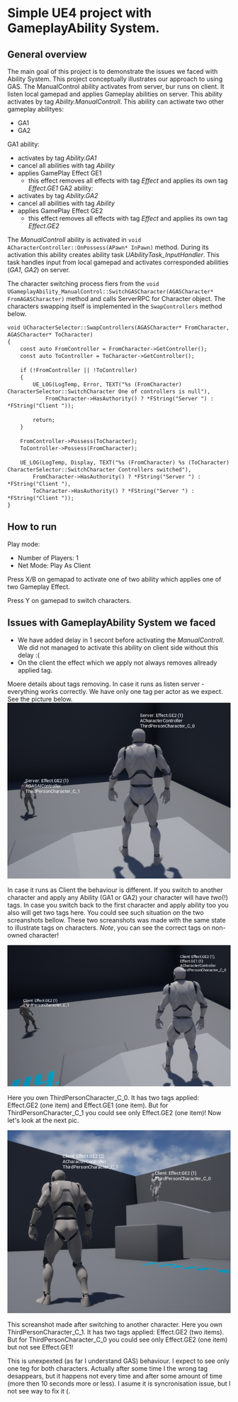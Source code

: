 Simple UE4 project with GameplayAbility System.
================================================

General overview
----------------

The main goal of this project is to demonstrate the issues we faced with Ability System. This project conceptually illustrates our approach to using GAS.
The ManualControl ability activates from server, bur runs on client. It listen local gamepad and applies Gameplay abilities on server. This ability activates by tag *Ability.ManualControll*. This ability can actiwate two other gameplay abilityes:
- GA1
- GA2

GA1 ability:
- activates by tag *Ability.GA1*
- cancel all abilities with tag *Ability* 
- applies GamePlay Effect GE1
    - this effect removes all effects with tag *Effect* and applies its own tag *Effect.GE1*
GA2 ability:
- activates by tag *Ability.GA2*
- cancel all abilities with tag *Ability* 
- applies GamePlay Effect GE2
    - this effect removes all effects with tag *Effect* and applies its own tag *Effect.GE2*

The *ManualControll* ability is activated in `void ACharacterController::OnPossess(APawn* InPawn)` method.
During its activation this ability creates ability task *UAbilityTask_InputHandler*. This task handles input from local gamepad and activates corresponded abilities (*GA1*, *GA2*) on server.

The character switching process fiers from the `void UGameplayAbility_ManualControl::SwitchGASCharacter(AGASCharacter* FromAGASCharacter)` method and calls ServerRPC for Character object. The characters swapping itself is implemented in the `SwapControllers` method below.

```
void UCharacterSelector::SwapControllers(AGASCharacter* FromCharacter, AGASCharacter* ToCharacter)
{
    const auto FromController = FromCharacter->GetController();
    const auto ToController = ToCharacter->GetController();

    if (!FromController || !ToController)
    {
        UE_LOG(LogTemp, Error, TEXT("%s (FromCharacter) CharacterSelector::SwitchCharacter One of controllers is null"),
            FromCharacter->HasAuthority() ? *FString("Server ") : *FString("Client "));

        return;
    }

    FromController->Possess(ToCharacter);
    ToController->Possess(FromCharacter);

    UE_LOG(LogTemp, Display, TEXT("%s (FromCharacter) %s (ToCharacter) CharacterSelector::SwitchCharacter Controllers switched"),
        FromCharacter->HasAuthority() ? *FString("Server ") : *FString("Client "),
        ToCharacter->HasAuthority() ? *FString("Server ") : *FString("Client "));
}
```

How to run
----------

Play mode:
- Number of Players: 1
- Net Mode: Play As Client

Press X/B on gemapad to activate one of two ability which applies one of two Gameplay Effect.

Press Y on gamepad  to switch characters.

Issues with GameplayAbility System we faced
-------------------------------------------

- We have added delay in 1 secont before activating the *ManualControll*. We did not managed to activate this ability on client side without this delay :(
- On the client the effect which we apply not always removes allready applied tag.

Moere details about tags removing. In case it runs as listen server - everything works correctly. We have only one tag per actor as we expect. See the picture below.
![Listen server](./misc/screanshots/OnePlayer_ListenServer.png)

In case it runs as Client the behaviour is different.
If you switch to another character and apply any Ability (GA1 or GA2) your character will have *two*(!) tags. In case you switch back to the first character and apply ability too you also will get two tags here. You could see such situation on the two screanshots bellow. These two screanshots was made with the same state to illustrate tags on characters. *Note*, you can see the correct tags on non-owned character!

![Listen server](./misc/screanshots/OnePlayer_Client_02.png)

Here you own ThirdPersonCharacter_C_0. It has two tags applied: Effect.GE2 (one item) and Effect.GE1 (one item). But for ThirdPersonCharacter_C_1 you could see only Effect.GE2 (one item)! Now let's look at the next pic.

![Listen server](./misc/screanshots/OnePlayer_Client_03.png)

This screanshot made after switching to another character.
Here you own ThirdPersonCharacter_C_1. It has two tags applied: Effect.GE2 (two items). But for ThirdPersonCharacter_C_0 you could see only Effect.GE2 (one item) but not see Effect.GE1!

This is unexpexted (as far I understand GAS) behaviour. I expect to see only one teg for both characters. Actually after some time I the wrong tag desappears, but it happens not every time and after some amount of time (more then 10 seconds more or less). I asume it is syncronisation issue, but I not see way to fix it (.
